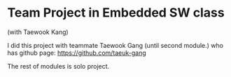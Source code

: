 # Team Project in Embedded SW class  
(with Taewook Kang)

I did this project with teammate Taewook Gang (until second module.) who has github page: https://github.com/taeuk-gang

The rest of modules is solo project.

